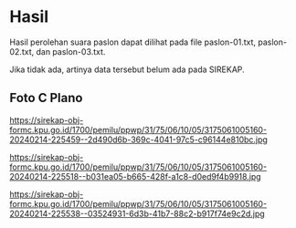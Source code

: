 # Hasil

Hasil perolehan suara paslon dapat dilihat pada file paslon-01.txt, paslon-02.txt, dan paslon-03.txt.

Jika tidak ada, artinya data tersebut belum ada pada SIREKAP.

## Foto C Plano

https://sirekap-obj-formc.kpu.go.id/1700/pemilu/ppwp/31/75/06/10/05/3175061005160-20240214-225459--2d490d6b-369c-4041-97c5-c96144e810bc.jpg

https://sirekap-obj-formc.kpu.go.id/1700/pemilu/ppwp/31/75/06/10/05/3175061005160-20240214-225518--b031ea05-b665-428f-a1c8-d0ed9f4b9918.jpg

https://sirekap-obj-formc.kpu.go.id/1700/pemilu/ppwp/31/75/06/10/05/3175061005160-20240214-225538--03524931-6d3b-41b7-88c2-b917f74e9c2d.jpg
